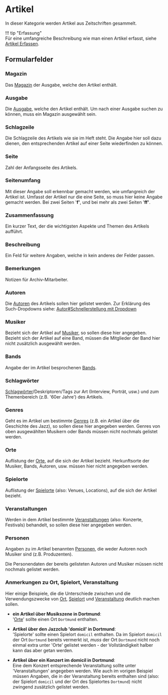Artikel
=======

In dieser Kategorie werden Artikel aus Zeitschriften gesammelt.

[comment]: <> (@formatter:off)  
!!! tip "Erfassung"  
    Für eine umfangreiche Beschreibung wie man einen Artikel erfasst, siehe [Artikel Erfassen](erfassung.md).
  
[comment]: <> (@formatter:on)

## Formularfelder

### Magazin

Das [Magazin](magazin.md "Magazin") der Ausgabe, welche den Artikel enthält.

### Ausgabe

Die [Ausgabe](ausgabe.md "Ausgabe"), welche den Artikel enthält.
Um nach einer Ausgabe suchen zu können, muss ein Magazin ausgewählt sein.

### Schlagzeile

Die Schlagzeile des Artikels wie sie im Heft steht. Die Angabe hier soll dazu dienen, den entsprechenden Artikel auf
einer Seite wiederfinden zu können.

### Seite

Zahl der Anfangsseite des Artikels.

### Seitenumfang

Mit dieser Angabe soll erkennbar gemacht werden, wie umfangreich der Artikel ist. Umfasst der Artikel nur die eine
Seite, so muss hier keine Angabe gemacht werden. Bei zwei Seiten '**f'**, und bei mehr als zwei Seiten '**ff'**.

### Zusammenfassung

Ein kurzer Text, der die wichtigsten Aspekte und Themen des Artikels aufführt.

### Beschreibung

Ein Feld für weitere Angaben, welche in kein anderes der Felder passen.

### Bemerkungen

Notizen für Archiv-Mitarbeiter.

### Autoren

Die
[Autoren](autor.md "Autor") des Artikels sollen hier gelistet werden. Zur Erklärung des Such-Dropdowns siehe:
[Autor#Schnellerstellung mit Dropdown](autor.md#schnellerstellung-mit-dropdown "Autor")

### Musiker

Bezieht sich der Artikel auf
[Musiker](musiker.md "Musiker"), so sollen diese hier angegeben. Bezieht sich der Artikel auf eine Band, müssen die
Mitglieder der Band hier nicht zusätzlich ausgewählt werden.

### Bands

Angabe der im Artikel besprochenen [Bands](band.md "Band").

### Schlagwörter

[Schlagwörter](schlagwort.md "Schlagwort")/Deskriptoren/Tags zur Art (Interview, Porträt, usw.) und zum Themenbereich
(z.B. '60er Jahre') des Artikels.

### Genres

Geht es im Artikel um bestimmte
[Genres](genre.md "Genre") (z.B. ein Artikel über die Geschichte des Jazz), so sollen diese hier angegeben werden.
Genres von oben ausgewählten Musikern oder Bands müssen nicht nochmals gelistet werden.

### Orte

Auflistung der [Orte](ort.md "Ort"), auf die sich der Artikel bezieht.
Herkunftsorte der Musiker, Bands, Autoren, usw. müssen hier nicht angegeben werden.

### Spielorte

Auflistung der
[Spielorte](spielort.md "Spielort") (also: Venues, Locations), auf die sich der Artikel bezieht.

### Veranstaltungen

Werden in dem Artikel bestimmte
[Veranstaltungen](veranstaltung.md "Veranstaltung") (also: Konzerte, Festivals) behandelt, so sollen diese hier
angegeben werden.

### Personen

Angaben zu im Artikel benannten
[Personen](person.md "Person"), die weder Autoren noch Musiker sind (z.B. Produzenten).

Die Personendaten der bereits gelisteten Autoren und Musiker müssen nicht nochmals gelistet werden.

### Anmerkungen zu Ort, Spielort, Veranstaltung

Hier einige Beispiele, die die Unterschiede zwischen und die Verwendungszwecke von
[Ort](ort.md "Ort"), [Spielort](spielort.md "Spielort") und
[Veranstaltung](veranstaltung.md "Veranstaltung") deutlich machen sollen.

* **ein Artikel über Musikszene in Dortmund**:  
  '[Orte](artikel.md#orte "Artikel")' sollte einen Ort `Dortmund` enthalten.

* **Artikel über den Jazzclub 'domicil' in Dortmund**:  
  'Spielorte' sollte einen Spielort `domicil` enthalten. Da im Spielort `domicil` der Ort
  `Dortmund` bereits vermerkt ist, *muss* der Ort
  `Dortmund` nicht noch einmal extra unter 'Orte' gelistet werden - der Vollständigkeit halber kann das aber getan
  werden.

* **Artikel über ein Konzert im domicil in Dortmund**:  
  Eine dem Konzert entsprechende Veranstaltung sollte unter 'Veranstaltungen' angegeben werden. Wie auch im vorigen
  Beispiel müssen Angaben, die in der Veranstaltung bereits enthalten sind (also: der Spielort
  `domicil` und der Ort des Spielortes `Dortmund`) nicht zwingend zusätzlich gelistet werden.
